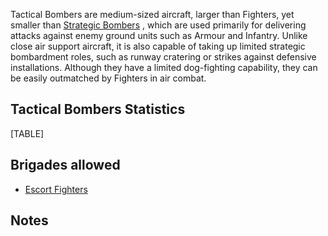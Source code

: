 Tactical Bombers are medium-sized aircraft, larger than Fighters, yet
smaller than [Strategic
Bombers](/wiki/Strategic_Bombers "Strategic Bombers") , which are used
primarily for delivering attacks against enemy ground units such as
Armour and Infantry. Unlike close air support aircraft, it is also
capable of taking up limited strategic bombardment roles, such as runway
cratering or strikes against defensive installations. Although they have
a limited dog-fighting capability, they can be easily outmatched by
Fighters in air combat.

##  Tactical Bombers Statistics 

[TABLE]

##  Brigades allowed 

-   [Escort Fighters](/wiki/Escort_Fighters "Escort Fighters")

##  Notes 
